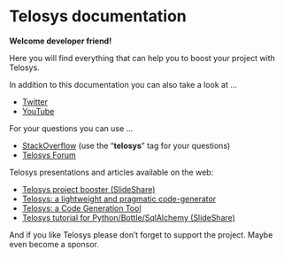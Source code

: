 # Telosys documentation

**Welcome developer friend!** 

Here you will find everything that can help you to boost your project with Telosys.

In addition to this documentation you can also take a look at ...

* [Twitter](https://twitter.com/telosys) 
* [YouTube](https://www.youtube.com/channel/UCX5-ypQygEHMCGXVTTbhfNQ) 

For your questions you can use …

* [StackOverflow](https://stackoverflow.com/) \(use the “**telosys**” tag for your questions\) 
* [Telosys Forum](https://muut.com/telosystools)  

Telosys presentations and articles available on the web:

* [Telosys project booster \(SlideShare\)](https://fr.slideshare.net/lguerin/telosys-project-booster-paris-open-source-summit-2019)
* [Telosys: a lightweight and pragmatic code-generator](https://modeling-languages.com/telosys-tools-the-concept-of-lightweight-model-for-code-generation/)
* [Telosys: a Code Generation Tool](https://tomassetti.me/telosys-code-generation-tool/)
* [Telosys tutorial for Python/Bottle/SqlAlchemy \(SlideShare\)](https://fr.slideshare.net/lguerin/telosys-tutorial-code-generation-for-a-python-web-application-based-on-bottle-and-sqlalchemy)

And if you like Telosys please don’t forget to support the project. Maybe even become a sponsor.

